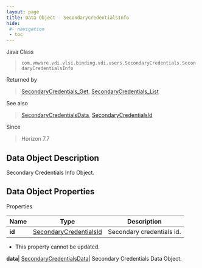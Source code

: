 ```yaml
---
layout: page
title: Data Object - SecondaryCredentialsInfo
hide:
 #- navigation
 - toc
---
```






Java Class  
> `com.vmware.vdi.vlsi.binding.vdi.users.SecondaryCredentials.SecondaryCredentialsInfo`

Returned by  
> [SecondaryCredentials_Get](vdi.users.SecondaryCredentials.md#get), [SecondaryCredentials_List](vdi.users.SecondaryCredentials.md#list)

See also  
> [SecondaryCredentialsData](vdi.users.SecondaryCredentials.SecondaryCredentialsData.md), [SecondaryCredentialsId](vdi.entity.SecondaryCredentialsId.md)

Since  
> Horizon 7.7


## Data Object Description 

Secondary Credentials Info Object. 

## Data Object Properties

Properties

Name |  Type |  Description   
---|---|---  
**id**| [SecondaryCredentialsId](vdi.entity.SecondaryCredentialsId.md)|  Secondary credentials id.   


* This property cannot be updated.

  
**data**| [SecondaryCredentialsData](vdi.users.SecondaryCredentials.SecondaryCredentialsData.md)|  Secondary Credentials Data Object.   
  
  
  

  
  
